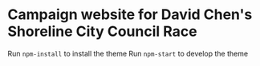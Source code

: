# Campaign website for David Chen's Shoreline City Council Race

Run `npm-install` to install the theme
Run `npm-start` to develop the theme